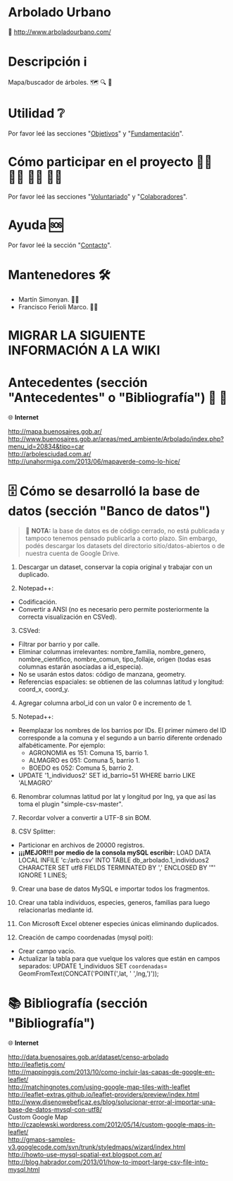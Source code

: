 # Arbolado Urbano

🔗 http://www.arboladourbano.com/

# Descripción ℹ️

Mapa/buscador de árboles. 🗺️ 🔍 🌲

# Utilidad ❔

Por favor leé las secciones "[Objetivos](https://github.com/suberek/arboles/wiki/Espa%C3%B1ol#objetivos)" y "[Fundamentación](https://github.com/suberek/arboles/wiki/Espa%C3%B1ol#objetivos)".

# Cómo participar en el proyecto 🙋‍♀️ 🙋‍♂️ 🙋‍♀️ 🙋‍♂️

Por favor leé las secciones "[Voluntariado](https://github.com/arboladourbano/arboles/wiki/Espa%C3%B1ol#voluntariado)" y "[Colaboradores](https://github.com/arboladourbano/arboles/wiki/Espa%C3%B1ol#colaboradores)".

# Ayuda 🆘

Por favor leé la sección "[Contacto](https://github.com/arboladourbano/arboles/wiki/Espa%C3%B1ol#contacto)".

# Mantenedores 🛠️

* Martín Simonyan. 👨‍💻
* Francisco Ferioli Marco. 👨‍💻

# MIGRAR LA SIGUIENTE INFORMACIÓN A LA WIKI

# Antecedentes (sección "Antecedentes" o "Bibliografía") 👵 👴

🌐 **Internet**

http://mapa.buenosaires.gob.ar/ <br>
http://www.buenosaires.gob.ar/areas/med_ambiente/Arbolado/index.php?menu_id=20834&tipo=car <br>
http://arbolesciudad.com.ar/ <br>
http://unahormiga.com/2013/06/mapaverde-como-lo-hice/

# 🗄️ Cómo se desarrolló la base de datos (sección "Banco de datos")

> 📝 **NOTA:** la base de datos es de código cerrado, no está publicada y tampoco tenemos pensado publicarla a corto plazo. Sin embargo, podés descargar los datasets del directorio sitio/datos-abiertos o de nuestra cuenta de Google Drive.

1. Descargar un dataset, conservar la copia original y trabajar con un duplicado.

2. Notepad++:
- Codificación.
- Convertir a ANSI (no es necesario pero permite posteriormente la correcta visualización en CSVed).

3. CSVed:
- Filtrar por barrio y por calle.
- Eliminar columnas irrelevantes: nombre_familia, nombre_genero, nombre_cientifico, nombre_comun, tipo_follaje, origen (todas esas columnas estarán asociadas a id_especia).
- No se usarán estos datos: código de manzana, geometry.
- Referencias espaciales: se obtienen de las columnas latitud y longitud: coord_x, coord_y.

4. Agregar columna arbol_id con un valor 0 e incremento de 1.

5. Notepad++:
- Reemplazar los nombres de los barrios por IDs. El primer número del ID corresponde a la comuna y el segundo a un barrio diferente ordenado alfabéticamente. Por ejemplo:
  - AGRONOMIA	es 151: Comuna 15, barrio 1.
  - ALMAGRO		es 051: Comuna  5, barrio 1.
  - BOEDO	  	es 052: Comuna  5, barrio 2.
- UPDATE '1_individuos2' SET id_barrio=51 WHERE barrio LIKE 'ALMAGRO'

6. Renombrar columnas latitud por lat y longitud por lng, ya que así las toma el plugin "simple-csv-master".

7. Recordar volver a convertir a UTF-8 sin BOM.

8. CSV Splitter:
- Particionar en archivos de 20000 registros.
- **¡¡¡MEJOR!!! por medio de la consola mySQL escribir:** LOAD DATA LOCAL INFILE 'c:/arb.csv' INTO TABLE db_arbolado.1_individuos2 CHARACTER SET utf8 FIELDS TERMINATED BY ',' ENCLOSED BY '\"' IGNORE 1 LINES;

9. Crear una base de datos MySQL e importar todos los fragmentos.

10. Crear una tabla individuos, especies, generos, familias para luego relacionarlas mediante id.

11. Con Microsoft Excel obtener especies únicas eliminando duplicados.

12. Creación de campo coordenadas (mysql poit):
- Crear campo vacío.
- Actualizar la tabla para que vuelque los valores que están en campos separados: UPDATE 1_individuos SET `coordenadas`=  GeomFromText(CONCAT('POINT(',lat, ' ',lng,')'));

# 📚 Bibliografía (sección "Bibliografía")

🌐 **Internet**

http://data.buenosaires.gob.ar/dataset/censo-arbolado <br>
http://leafletjs.com/ <br>
http://mappinggis.com/2013/10/como-incluir-las-capas-de-google-en-leaflet/ <br>
http://matchingnotes.com/using-google-map-tiles-with-leaflet <br>
http://leaflet-extras.github.io/leaflet-providers/preview/index.html <br>
http://www.disenowebeficaz.es/blog/solucionar-error-al-importar-una-base-de-datos-mysql-con-utf8/ <br>
Custom Google Map<br>
http://czaplewski.wordpress.com/2012/05/14/custom-google-maps-in-leaflet/ <br>
http://gmaps-samples-v3.googlecode.com/svn/trunk/styledmaps/wizard/index.html <br>
http://howto-use-mysql-spatial-ext.blogspot.com.ar/ <br>
http://blog.habrador.com/2013/01/how-to-import-large-csv-file-into-mysql.html <br>
